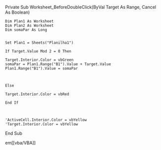 Private Sub Worksheet_BeforeDoubleClick(ByVal Target As Range, Cancel As Boolean) 


    Dim Plan1 As Worksheet
    Dim Plan2 As Worksheet
    Dim somaPar As Long
    
    
    Set Plan1 = Sheets("Planilha1")
    
    If Target.Value Mod 2 = 0 Then
    
    Target.Interior.Color = vbGreen
    somaPar = Plan1.Range("B1").Value + Target.Value
    Plan1.Range("B1").Value = somaPar
    
    
    
    Else
    
    Target.Interior.Color = vbRed
    
    End If
    

    
    'ActiveCell.Interior.Color = vbYellow
    'Target.Interior.Color = vbYellow
    
End Sub

em[[vba/VBA]]
